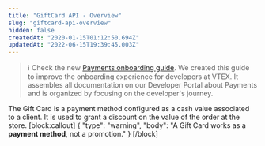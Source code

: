 ```yaml
---
title: "GiftCard API - Overview"
slug: "giftcard-api-overview"
hidden: false
createdAt: "2020-01-15T01:12:50.694Z"
updatedAt: "2022-06-15T19:39:45.003Z"
---
```

> ℹ️️ Check the new [Payments onboarding guide](https://developers.vtex.com/vtex-rest-api/docs/payments-overview). We created this guide to improve the onboarding experience for developers at VTEX. It assembles all documentation on our Developer Portal about Payments and is organized by focusing on the developer's journey.

The Gift Card is a payment method configured as a cash value associated to a client. It is used to grant a discount on the value of the order at the store.
[block:callout]
{
  "type": "warning",
  "body": "A Gift Card works as a **payment method**, not a promotion."
}
[/block]
